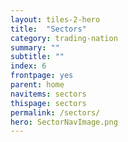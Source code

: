 ```yaml
---
layout: tiles-2-hero
title:  "Sectors"
category: trading-nation
summary: ""
subtitle: ""
index: 6
frontpage: yes
parent: home
navitems: sectors
thispage: sectors
permalink: /sectors/
hero: SectorNavImage.png
---
```

